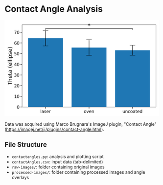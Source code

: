 # Contact Angle Analysis

![contact angles](contactangle.png)

Data was acquired using Marco Brugnara's ImageJ plugin, "Contact Angle" (https://imagej.net/ij/plugins/contact-angle.html).

## File Structure
- `contactangles.py`: analysis and plotting script
- `contactAngles.csv`: input data (tab-delimited)
- `raw-images/`: folder containing original images
- `processed-images/`: folder containing processed images and angle overlays